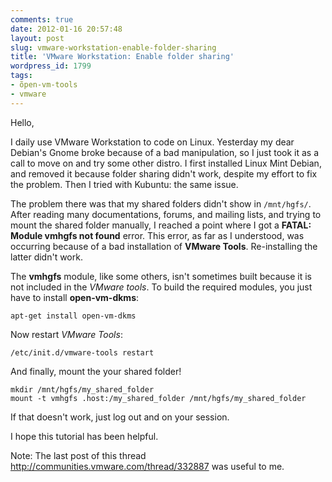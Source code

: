 ```yaml
---
comments: true
date: 2012-01-16 20:57:48
layout: post
slug: vmware-workstation-enable-folder-sharing
title: 'VMware Workstation: Enable folder sharing'
wordpress_id: 1799
tags:
- õpen-vm-tools
- vmware
---
```


Hello, 

I daily use VMware Workstation to code on Linux. 
Yesterday my dear Debian's Gnome broke because of a bad manipulation, so I just took it as a call to move on and try some other distro. 
I first installed Linux Mint Debian, and removed it because folder sharing didn't work, despite my effort to fix the problem. Then I tried with Kubuntu: the same issue. 

The problem there was that my shared folders didn't show in `/mnt/hgfs/`. 
After reading many documentations, forums, and mailing lists, and trying to mount the shared folder manually, I reached a point where I got a **FATAL: Module vmhgfs not found** error. 
This error, as far as I understood, was occurring because of a bad installation of **VMware Tools**. Re-installing the latter didn't work. 

The **vmhgfs** module, like some others, isn't sometimes built because it is not included in the _VMware tools_. 
To build the required modules, you just have to install **open-vm-dkms**:

    
    
    apt-get install open-vm-dkms
    


Now restart _VMware Tools_:

    
    
    /etc/init.d/vmware-tools restart
    


And finally, mount the your shared folder!

    
    
    mkdir /mnt/hgfs/my_shared_folder
    mount -t vmhgfs .host:/my_shared_folder /mnt/hgfs/my_shared_folder
    



If that doesn't work, just log out and on your session. 

I hope this tutorial has been helpful. 

Note: The last post of this thread http://communities.vmware.com/thread/332887 was useful to me. 
